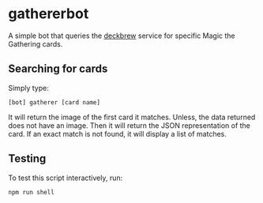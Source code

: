 # gathererbot

A simple bot that queries the [deckbrew](https://deckbrew.com/api/) service for specific Magic the Gathering cards.

## Searching for cards

Simply type:

```
[bot] gatherer [card name]
```

It will return the image of the first card it matches. Unless, the data returned does not have an image. Then it will return the JSON representation of the card. If an exact match is not found, it will display a list of matches.

## Testing

To test this script interactively, run:

```
npm run shell
```
